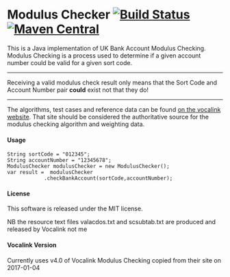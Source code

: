 # Modulus Checker [![Build Status](https://travis-ci.org/pauldambra/JavaModulusChecker.svg?branch=master)](https://travis-ci.org/pauldambra/JavaModulusChecker) [![Maven Central](https://maven-badges.herokuapp.com/maven-central/com.github.pauldambra/moduluschecker/badge.svg)](https://maven-badges.herokuapp.com/maven-central/com.github.pauldambra/moduluschecker)
This is a Java implementation of UK Bank Account Modulus Checking. Modulus Checking is a process used to determine if a given account number could be valid for a given sort code.
***
Receiving a valid modulus check result only means that the Sort Code and Account Number pair **could** exist not that they do!
***
The algorithms, test cases and reference data can be found  [on the vocalink website](http://www.vocalink.com/products/payments/customer-support-services/modulus-checking.aspx "The Vocalink Modulus Checker Website"). That site should be considered the authoritative source for the modulus checking algorithm and weighting data.

#### Usage
```
String sortCode = "012345";
String accountNumber = "12345678";
ModulusChecker modulusChecker = new ModulusChecker();
var result =  modulusChecker
			.checkBankAccount(sortCode,accountNumber);
```

#### License
This software is released under the MIT license. 

NB the resource text files valacdos.txt and scsubtab.txt are produced and released by Vocalink not me

#### Vocalink Version

Currently uses v4.0 of Vocalink Modulus Checking copied from their site on 2017-01-04